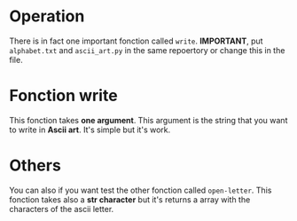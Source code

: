 # Operation

There is in fact one important fonction called `write`. **IMPORTANT**, put `alphabet.txt` and `ascii_art.py` in the same repoertory or change this in the file.

# Fonction write

This fonction takes **one argument**. This argument is the string that you want to write in **Ascii art**. It's simple but it's work.

# Others

You can also if you want test the other fonction called `open-letter`. This fonction takes also a **str character** but it's returns a array with the characters of the ascii letter.

